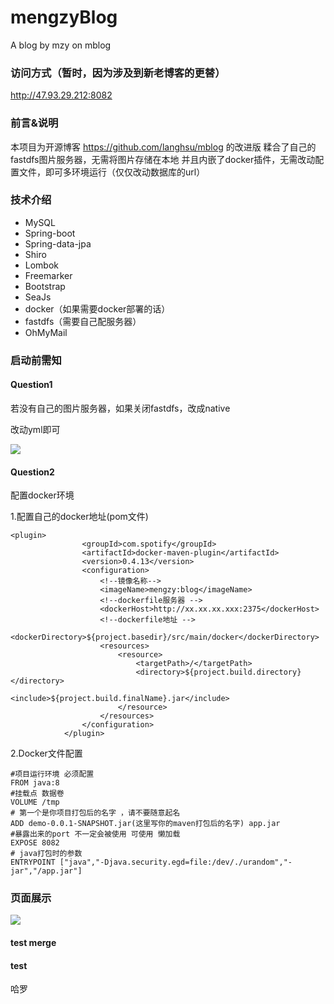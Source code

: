 # mengzyBlog
A blog by mzy on mblog

### 访问方式（暂时，因为涉及到新老博客的更替）
http://47.93.29.212:8082

### 前言&说明

本项目为开源博客 https://github.com/langhsu/mblog 的改进版
糅合了自己的fastdfs图片服务器，无需将图片存储在本地
并且内嵌了docker插件，无需改动配置文件，即可多环境运行（仅仅改动数据库的url）

### 技术介绍

+ MySQL
+ Spring-boot
+ Spring-data-jpa
+ Shiro
+ Lombok
+ Freemarker
+ Bootstrap
+ SeaJs
+ docker（如果需要docker部署的话）
+ fastdfs（需要自己配服务器）
+ OhMyMail

### 启动前需知
#### Question1

若没有自己的图片服务器，如果关闭fastdfs，改成native

改动yml即可

![](https://imgkr.cn-bj.ufileos.com/61aee581-6252-4e12-b04b-f7dc002f362b.png)

#### Question2

配置docker环境

1.配置自己的docker地址(pom文件)

```
<plugin>
                <groupId>com.spotify</groupId>
                <artifactId>docker-maven-plugin</artifactId>
                <version>0.4.13</version>
                <configuration>
                    <!--镜像名称-->
                    <imageName>mengzy:blog</imageName>
                    <!--dockerfile服务器 -->
                    <dockerHost>http://xx.xx.xx.xxx:2375</dockerHost>
                    <!--dockerfile地址 -->
                    <dockerDirectory>${project.basedir}/src/main/docker</dockerDirectory>
                    <resources>
                        <resource>
                            <targetPath>/</targetPath>
                            <directory>${project.build.directory}</directory>
                            <include>${project.build.finalName}.jar</include>
                        </resource>
                    </resources>
                </configuration>
            </plugin>

```

2.Docker文件配置

```
#项目运行环境 必须配置
FROM java:8
#挂载点 数据卷
VOLUME /tmp
# 第一个是你项目打包后的名字 ，请不要随意起名
ADD demo-0.0.1-SNAPSHOT.jar(这里写你的maven打包后的名字) app.jar
#暴露出来的port 不一定会被使用 可使用 懒加载
EXPOSE 8082
# java打包时的参数
ENTRYPOINT ["java","-Djava.security.egd=file:/dev/./urandom","-jar","/app.jar"]

```

### 页面展示

![](https://imgkr.cn-bj.ufileos.com/72ea60d0-a173-497f-a76e-04687d7140d0.png)









#### test merge
#### test

哈罗
